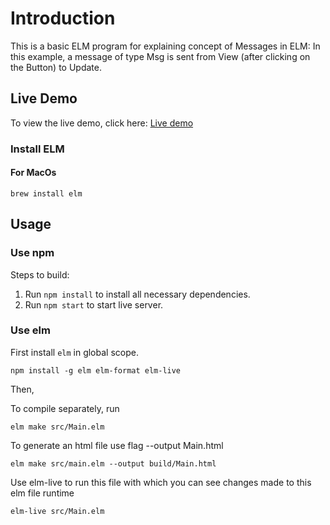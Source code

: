 # Introduction

This is a basic ELM program for explaining concept of Messages in ELM:
In this example, a message of type Msg is sent from View (after clicking on the Button) to Update.


## Live Demo
To view the live demo, click here: [Live demo](https://puja-khirodkar.github.io/ELM-Button-And-Msg-Demo/)


 ###  Install ELM

 #### For MacOs

`brew install elm
`

## Usage

### Use **npm**

Steps to build:
1. Run `npm install` to install all necessary dependencies.
2. Run `npm start` to start live server.

### Use **elm**

First install `elm` in global scope.

`npm install -g elm elm-format elm-live`

Then,

To compile separately, run

`elm make src/Main.elm`

To generate an html file use flag --output Main.html

`elm make src/main.elm --output build/Main.html`

Use elm-live to run this file with which you can see changes made to this elm file runtime

`elm-live src/Main.elm`
